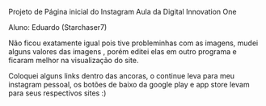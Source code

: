 Projeto de Página inicial do Instagram
Aula da Digital Innovation One

Aluno: Eduardo (Starchaser7)

Não ficou exatamente igual pois tive probleminhas com as imagens, mudei alguns valores das imagens , porém editei elas em outro programa e ficaram melhor na visualização do site.

Coloquei alguns links dentro das ancoras, o continue leva para meu instagram pessoal, os botões de baixo da google play e app store levam para seus respectivos sites :)
